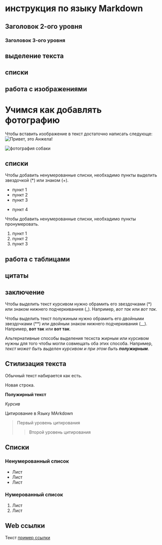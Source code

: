 # инструкция по языку Markdown

## Заголовок 2-ого уровня

### Заголовок 3-ого уровня




## выделение текста

## списки

## работа с изображениями

# Учимся как добавлять фотографию

Чтобы вставить изображение в текст достаточно написать следующе:
![Привет, это Анжела!](sobaka.jpg)

![фотография собаки](sobaka.jpg)


## списки

Чтобы добавить ненумерованные списки, необхадимо пункты выделить звездочкой (*) или знаком (+).

* пункт 1
* пункт 2
* пункт 3
+ пункт 4

Чтобы добавить ненумерованные списки, необхадимо пункты пронумеровать.

1. пункт 1
2. пункт 2
3. пункт 3


## работа с таблицами

## цитаты

## заключение


Чтобы выделить текст курсивом нужно обрамить его звездочками (*) или знаком нижнего подчеркиваниея (_). Например, *вот так* или _вот так_.

Чтобы выделить текст полужиным нужно обрамить его двойными звездочками (**) или двойным знаком нижнего подчеркивания (__). Например, **вот так** или __вот так__.

Альтернативные способы выделения тескста жирным или курсивом нужны для того чтобы могли совмещать оба этих способа. Например, _текст может быть выделен курсивом и при этом быть **полужирным**_.

## Стилизация текста
Обычный текст набирается как есть.

  Новая строка.

  **Полужирный текст**

  *Курсив*

Цитирование в Языку MArkdown
> Первый уровень цитирования
>> Второй уровень цитирования

## Списки
### Ненумерованный список
* Лист
* Лист
* Лист

### Нумерованный список
1. Лист
2. Лист

## Web ссылки
Текст [пример ссылки](http.example.com "Всплывающая подсказка")

[def]: собака.jpg